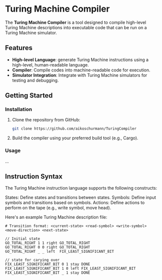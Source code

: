 # Turing Machine Compiler

The **Turing Machine Compiler** is a tool designed to compile high-level Turing Machine descriptions into executable code that can be run on a Turing Machine simulator.

## Features

- **High-level Language**: generate Turing Machine instructions using a high-level, human-readable language.
- **Compiler**: Compile codes into machine-readable code for execution.
- **Simulator Integration**: Integrate with Turing Machine simulators for testing and debugging.

## Getting Started

### Installation

1. Clone the repository from GitHub:

    ```bash
    git clone https://github.com/aikoschurmann/TuringCompiler
    ```

2. Build the compiler using your preferred build tool (e.g., Cargo).

### Usage

...


## Instruction Syntax

The Turing Machine instruction language supports the following constructs:

States: Define states and transitions between states.
Symbols: Define input symbols and transitions based on symbols.
Actions: Define actions to perform on the tape (e.g., write symbol, move head).

Here's an example Turing Machine description file:

```# Description of a Turing Machine to increment a binary number
# Transition format: <current-state> <read-symbol> <write-symbol> <move-direction> <next-state>

// Initial state
GO_TOTAL_RIGHT 1 1 right GO_TOTAL_RIGHT
GO_TOTAL_RIGHT 0 0 right GO_TOTAL_RIGHT
GO_TOTAL_RIGHT _ _ left  FIX_LEAST_SIGNIFICANT_BIT

// state for carying over
FIX_LEAST_SIGNIFICANT_BIT 0 1 stay DONE
FIX_LEAST_SIGNIFICANT_BIT 1 0 left FIX_LEAST_SIGNIFICANT_BIT
FIX_LEAST_SIGNIFICANT_BIT _ 1 stay DONE
```
